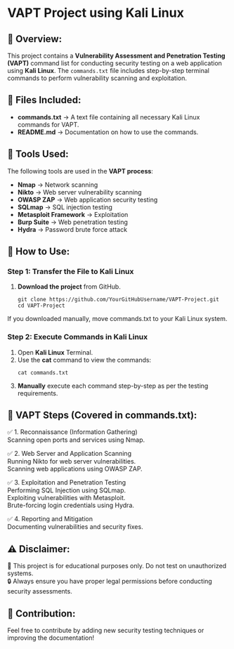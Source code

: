 # VAPT Project using Kali Linux  

## 📌 Overview:
This project contains a **Vulnerability Assessment and Penetration Testing (VAPT)** command list for conducting security testing on a web application using **Kali Linux**. The `commands.txt` file includes step-by-step terminal commands to perform vulnerability scanning and exploitation.<br />

## 📂 Files Included: 
- **commands.txt** → A text file containing all necessary Kali Linux commands for VAPT.<br />
- **README.md** → Documentation on how to use the commands.<br />

## 🔧 Tools Used:
The following tools are used in the **VAPT process**:<br />
- **Nmap** → Network scanning<br />
- **Nikto** → Web server vulnerability scanning<br />
- **OWASP ZAP** → Web application security testing<br /> 
- **SQLmap** → SQL injection testing<br />
- **Metasploit Framework** → Exploitation<br />
- **Burp Suite** → Web penetration testing<br />
- **Hydra** → Password brute force attack<br />

## 🚀 How to Use:
### **Step 1: Transfer the File to Kali Linux**  
1. **Download the project** from GitHub.  
   ```bash<br />
   git clone https://github.com/YourGitHubUsername/VAPT-Project.git
   cd VAPT-Project
If you downloaded manually, move commands.txt to your Kali Linux system.<br />

### **Step 2: Execute Commands in Kali Linux**
1. Open **Kali Linux** Terminal.<br />
2. Use the **cat** command to view the commands:<br />
   ```bash<br />
   cat commands.txt
3. **Manually** execute each command step-by-step as per the testing requirements.<br />

## 📜 VAPT Steps (Covered in commands.txt):
✅ 1. Reconnaissance (Information Gathering)<br />
Scanning open ports and services using Nmap.<br />

✅ 2. Web Server and Application Scanning<br />
Running Nikto for web server vulnerabilities.<br />
Scanning web applications using OWASP ZAP.<br />

✅ 3. Exploitation and Penetration Testing<br />
Performing SQL Injection using SQLmap.<br />
Exploiting vulnerabilities with Metasploit.<br />
Brute-forcing login credentials using Hydra.<br />

✅ 4. Reporting and Mitigation<br />
Documenting vulnerabilities and security fixes.<br />

## ⚠️ Disclaimer:
🚨 This project is for educational purposes only. Do not test on unauthorized systems.<br />
🔒 Always ensure you have proper legal permissions before conducting security assessments.<br />

## 📢 Contribution:
Feel free to contribute by adding new security testing techniques or improving the documentation!<br />
